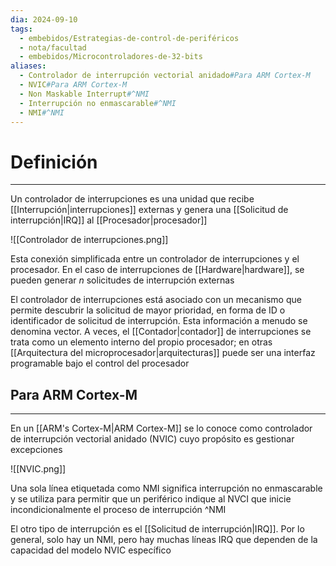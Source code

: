 ```yaml
---
dia: 2024-09-10
tags:
  - embebidos/Estrategias-de-control-de-periféricos
  - nota/facultad
  - embebidos/Microcontroladores-de-32-bits
aliases:
  - Controlador de interrupción vectorial anidado#Para ARM Cortex-M
  - NVIC#Para ARM Cortex-M
  - Non Maskable Interrupt#^NMI
  - Interrupción no enmascarable#^NMI
  - NMI#^NMI
---
```

# Definición
---
Un controlador de interrupciones es una unidad que recibe [[Interrupción|interrupciones]] externas y genera una [[Solicitud de interrupción|IRQ]] al [[Procesador|procesador]] 

![[Controlador de interrupciones.png]]

Esta conexión simplificada entre un controlador de interrupciones y el procesador. En el caso de interrupciones de [[Hardware|hardware]], se pueden generar $n$ solicitudes de interrupción externas

El controlador de interrupciones está asociado con un mecanismo que permite descubrir la solicitud de mayor prioridad, en forma de ID o identificador de solicitud de interrupción. Esta información a menudo se denomina vector. A veces, el [[Contador|contador]] de interrupciones se trata como un elemento interno del propio procesador; en otras [[Arquitectura del microprocesador|arquitecturas]] puede ser una interfaz programable bajo el control del procesador

## Para ARM Cortex-M
---
En un [[ARM's Cortex-M|ARM Cortex-M]] se lo conoce como controlador de interrupción vectorial anidado (NVIC) cuyo propósito es gestionar excepciones 

![[NVIC.png]]

Una sola línea etiquetada como NMI significa interrupción no enmascarable y se utiliza para permitir que un periférico indique al NVCI que inicie incondicionalmente el proceso de interrupción ^NMI

El otro tipo de interrupción es el [[Solicitud de interrupción|IRQ]]. Por lo general, solo hay un NMI, pero hay muchas líneas IRQ que dependen de la capacidad del modelo NVIC específico